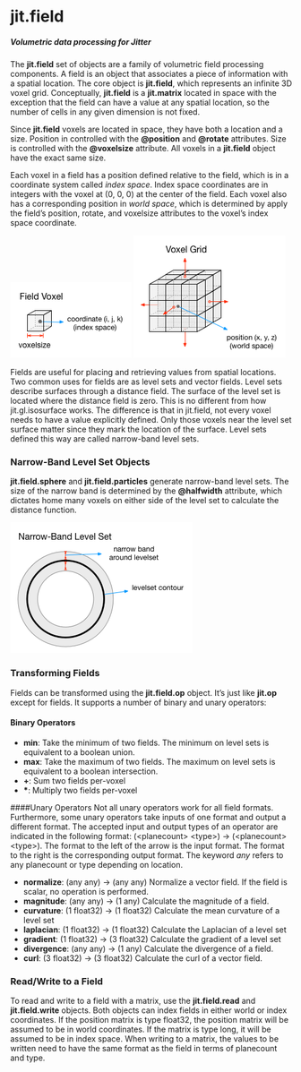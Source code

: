 jit.field
=========

##### Volumetric data processing for Jitter

The __jit.field__ set of objects are a family of volumetric field processing components.  A field is an object that associates a piece of information with a spatial location.  The core object is __jit.field__, which represents an infinite 3D voxel grid.  Conceptually, __jit.field__ is a __jit.matrix__ located in space with the exception that the field can have a value at any spatial location, so the number of cells in any given dimension is not fixed.

Since __jit.field__ voxels are located in space, they have both a location and a size.  Position in controlled with the __@position__ and __@rotate__ attributes.  Size is controlled with the __@voxelsize__ attribute.  All voxels in a __jit.field__ object have the exact same size.

Each voxel in a field has a position defined relative to the field, which is in a coordinate system called _index space_.  Index space coordinates are in integers with the voxel at (0, 0, 0) at the center of the field.  Each voxel also has a corresponding position in _world space_, which is determined by apply the field’s position, rotate, and voxelsize attributes to the voxel’s index space coordinate.

![Voxel](/images/voxel.png)
![Voxel Grid](/images/voxel.grid.png)

Fields are useful for placing and retrieving values from spatial locations.  Two common uses for fields are as level sets and vector fields.  Level sets describe surfaces through a distance field.  The surface of the level set is located where the distance field is zero.  This is no different from how jit.gl.isosurface works.  The difference is that in jit.field, not every voxel needs to have a value explicitly defined.  Only those voxels near the level set surface matter since they mark the location of the surface.  Level sets defined this way are called narrow-band level sets.

### Narrow-Band Level Set Objects
__jit.field.sphere__ and __jit.field.particles__ generate narrow-band level sets.  The size of the narrow band is determined by the __@halfwidth__ attribute, which dictates home many voxels on either side of the level set to calculate the distance function.

![Narrow-Band Level Set](/images/narrowband.levelset.png)

### Transforming Fields
Fields can be transformed using the __jit.field.op__ object.  It’s just like __jit.op__ except for fields.  It supports a number of binary and unary operators:

#### Binary Operators
* __min__: Take the minimum of two fields.  The minimum on level sets is equivalent to a boolean union.
* __max__: Take the maximum of two fields.  The maximum on level sets is equivalent to a boolean intersection.
* __+__: Sum two fields per-voxel
* __*__: Multiply two fields per-voxel

####Unary Operators
Not all unary operators work for all field formats.  Furthermore, some unary operators take inputs of one format and output a different format.  The accepted input and output types of an operator are indicated in the following format: (\<planecount\> \<type\>) → (\<planecount\> \<type\>).  The format to the left of the arrow is the input format.  The format to the right is the corresponding output format.  The keyword *any* refers to any planecount or type depending on location.
* __normalize__: (any any) → (any any) Normalize a vector field.  If the field is scalar, no operation is performed.
* __magnitude__: (any any) → (1 any) Calculate the magnitude of a field.
* __curvature__: (1 float32) → (1 float32) Calculate the mean curvature of a level set
* __laplacian__: (1 float32) → (1 float32) Calculate the Laplacian of a level set
* __gradient__: (1 float32) → (3 float32) Calculate the gradient of a level set
* __divergence__: (any any) → (1 any) Calculate the divergence of a field.
* __curl__: (3 float32) → (3 float32) Calculate the curl of a vector field.

### Read/Write to a Field
To read and write to a field with a matrix, use the __jit.field.read__ and __jit.field.write__ objects.  Both objects can index fields in either world or index coordinates.  If the position matrix is type float32, the position matrix will be assumed to be in world coordinates.  If the matrix is type long, it will be assumed to be in index space.  When writing to a matrix, the values to be written need to have the same format as the field in terms of planecount and type.